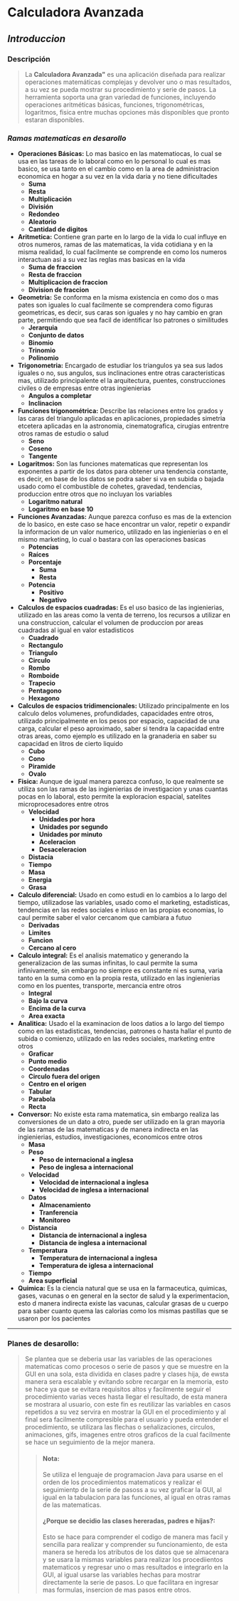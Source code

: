 # **Calculadora Avanzada** 
## _*Introduccion*_
### Descripción
> La **Calculadora Avanzada"** es una aplicación diseñada para realizar operaciones matemáticas complejas y devolver uno o mas resultados, a su vez se pueda mostrar su procedimiento y serie de pasos. La herramienta soporta una gran variedad de funciones, incluyendo operaciones aritméticas básicas, funciones, trigonométricas, logaritmos, fisica entre muchas opciones más disponibles que pronto estaran disponibles.
### *Ramas matematicas en desarollo*
- **Operaciones Básicas:**
    Lo mas basico en las matematiocas, lo cual se usa en las tareas de lo laboral  como en lo personal lo cual es mas basico, se usa tanto en el cambio como en la area de administracion economica en hogar a su vez en la vida daria y no tiene dificultades
    * **Suma**
    * **Resta**
    * **Multiplicación**
    * **División**
    * **Redondeo**
    * **Aleatorio**
    * **Cantidad de digitos**
- **Aritmetica:**
    Contiene gran parte en lo largo de la vida lo cual influye en otros numeros, ramas de las matematicas, la vida cotidiana y en la misma realidad, lo cual facilmente se comprende en como los numeros interactuan asi a su vez las reglas mas basicas en la vida
    * **Suma de fraccion**
    * **Resta de fraccion**
    * **Multiplicacion de fraccion**
    * **Division de fraccion**
- **Geometria:**
    Se conforma en la misma existencia en como dos o mas pates son iguales lo cual facilmente se comprendera como figuras geometricas, es decir, sus caras son iguales y no hay cambio en gran parte, permitiendo que sea facil de identificar lso patrones o similitudes
    * **Jerarquia**
    * **Conjunto de datos**
    * **Binomio**
    * **Trinomio**
    * **Polinomio**
- **Trigonometria:**
    Encargado de estudiar los triangulos ya sea sus lados iguales o no, sus angulos, sus inclinaciones entre otras caracteristicas mas, utilizado principalente el la arquitectura, puentes, construcciones civiles o de empresas entre otras ingienierias
    * **Angulos a completar**
    * **Inclinacion**
- **Funciones trigonométrica:**
    Describe las relaciones entre los grados y las caras del triangulo aplicadas en aplicaciones, propiedades simetria etcetera aplicadas en la astronomia, cinematografica, cirugias entrentre otros ramas de estudio o salud   
    * **Seno**
    * **Coseno**
    * **Tangente**
- **Logaritmos:**
    Son las funciones matematicas que representan los exponentes a partir de los datos para obtener una tendencia constante, es decir, en base de los datos se podra saber si va en subida o bajada usado como el combustible de cohetes, gravedad, tendencias, produccion entre otros que no incluyan los variables
    * **Logaritmo natural**
    * **Logaritmo en base 10**
- **Funciones Avanzadas:**
    Aunque parezca confuso es mas de la extencion de lo basico, en este caso se hace encontrar un valor, repetir o expandir la informacion de un valor numerico, utilizado en las ingienierias o en el mismo marketing, lo cual o bastara con las operaciones basicas
    * **Potencias** 
    * **Raíces**
    * **Porcentaje**
        * **Suma**
        * **Resta**
    * **Potencia**
        * **Positivo**
        * **Negativo**
- **Calculos de espacios cuadradas:** 
    Es el uso basico de las ingienierias, utilizado en las areas como la venta de terreno, los recursos a utilizar en una construccion, calcular el volumen de produccion por areas cuadradas al igual en valor estadisticos
    * **Cuadrado**
    * **Rectangulo**
    * **Triangulo** 
    * **Circulo** 
    * **Rombo**
    * **Romboide**
    * **Trapecio**
    * **Pentagono**
    * **Hexagono**
- **Calculos de espacios tridimencionales:**
    Utilizado principalmente en los calculo delos volumenes, profundidades, capacidades entre otros, utilizado principalmente en los pesos por espacio, capacidad de una carga, calcular el peso aproximado, saber si tendra la capacidad entre otras areas, como ejemplo es utilizado en la granaderia en saber su capacidad en litros de cierto liquido
    * **Cubo**
    * **Cono**
    * **Piramide**
    * **Ovalo**
- **Fisica:**
    Aunque de igual manera parezca confuso, lo que realmente se utiliza son las ramas de las ingienierias de investigacion y unas cuantas pocas en lo laboral, esto permite la exploracion espacial, satelites microprocesadores entre otros
    * **Velocidad**
        * **Unidades por hora**
        * **Unidades por segundo**
        * **Unidades por minuto**
        * **Aceleracion**
        * **Desaceleracion**
    * **Distacia** 
    * **Tiempo** 
    * **Masa**
    * **Energia**
    * **Grasa**
- **Calculo diferencial:**
    Usado en como estudi en lo cambios a lo largo del tiempo, utilizadose las variables, usado como el marketing, estadisticas, tendencias en las redes sociales e inluso en las propias economias, lo caul permite saber el valor cercanom que cambiara a futuo
    * **Derivadas** 
    * **Limites**
    * **Funcion**
    * **Cercano al cero**
- **Calculo integral:**
    Es el analisis matematico y generando la generalizacion de las sumas infinitas, lo caul permite la suma infinivamente, sin embargo no siempre es constante ni es suma, varia tanto en la suma como en la propia resta, utilizado en las ingienierias como en los puentes, transporte, mercancia entre otros 
    * **Integral**
    * **Bajo la curva**
    * **Encima de la curva**
    * **Area exacta**
- **Analitica:**
    Usado el la examinacion de loos datios a lo largo del tiempo como en las estadisticas, tendencias, patrones o hasta hallar el punto de subida o comienzo, utilizado en las redes sociales, marketing entre otros
    * **Graficar**
    * **Punto medio**
    * **Coordenadas**
    * **Circulo fuera del origen** 
    * **Centro en el origen**
    * **Tabular**
    * **Parabola**
    * **Recta**
- **Conversor:**
    No existe esta rama matematica, sin embargo realiza las conversiones de un dato a otro, puede ser utilizado en la gran mayoria de las ramas de las matematicas y de manera indirecta en las ingienierias, estudios, investigaciones, economicos entre otros
    * **Masa**
    * **Peso**
        * **Peso de internacional a inglesa**
        * **Peso de inglesa a internacional**
    * **Velocidad**
        * **Velocidad de internacional a inglesa**
        * **Velocidad de inglesa a internacional**
    * **Datos**
        * **Almacenamiento**
        * **Tranferencia**
        * **Monitoreo**
    * **Distancia**
        * **Distancia de internacional a inglesa**
        * **Distancia de inglesa a internacional**
    * **Temperatura**
        * **Temperatura de internacional a inglesa**
        * **Temperatura de iglesa a internacional**
    * **Tiempo**
    * **Area superficial**
- **Quimica:**
    Es la ciencia natural que se usa en la farmaceutica, quimicas, gases, vacunas o en general en la sector de salud y la experimentacion, esto d manera indirecta existe las vacunas, calcular grasas de u cuerpo para saber cuanto quema las calorias como los mismas pastillas que se usaron por los pacientes 
---
### Planes de desarollo:
>Se plantea que se deberia usar las variables de las operaciones matematicas como procesos o serie de pasos y que se muestre en la GUI en una sola, esta dividida en clases padre y clases hija, de ewsta manera sera escalable y evitando sobre recargar en la memoria, esto se hace ya que se evitara requisitos altos y facilmente seguir el procedimiento varias veces hasta llegar el resultado, de esta manera se mostrara al usuario, con este fin es reutilizar las variables en casos repetidos a su vez servira en mostrar la GUI en el procedimiento y al final sera facilmente compresible para el usuario y pueda entender el procedimiento, se utilizara las flechas o señalizaciones, circulos, animaciones, gifs, imagenes entre otros graficos de la cual facilmente se hace un seguimiento de la mejor manera.
>>#### **Nota**:
>>Se utiliza el lenguaje de programacion Java para usarse en el orden de los procedimientos matematicos y realizar el seguimientp de la serie de pasoss a su vez graficar la GUI, al igual en la tabulacion para las funciones, al igual en otras ramas de las matematicas.
>>#### **¿Porque se decidio las clases hereradas, padres e hijas?:**
>>Esto se hace para comprender el codigo de manera mas facil y sencilla para realizar y comprender su funcionamiento, de esta manera se hereda los atributos de los datos que se almacenara y se usara la mismas variables para realizar los procediientos matematicos y regresar uno o mas resultados e integrarlo en la GUI, al igual usarse las variables hechas para mostrar directamente la serie de pasos. Lo que facilitara en ingresar mas formulas, insercion de mas pasos entre otros.